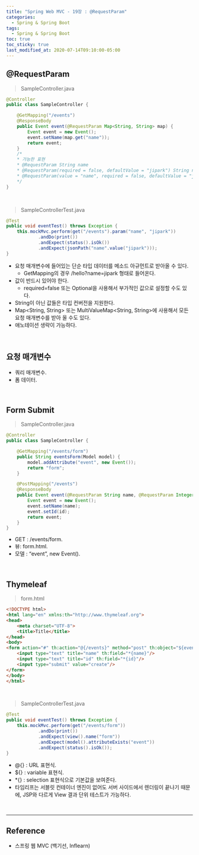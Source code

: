 ```yaml
---
title: "Spring Web MVC - 19장 : @RequestParam"
categories:
  - Spring & Spring Boot
tags:
  - Spring & Spring Boot
toc: true
toc_sticky: true
last_modified_at: 2020-07-14T09:10:00-05:00
---
```


## @RequestParam

> SampleController.java

```java
@Controller
public class SampleController {

    @GetMapping("/events")
    @ResponseBody
    public Event event(@RequestParam Map<String, String> map) {
        Event event = new Event();
        event.setName(map.get("name"));
        return event;
    }
    /*
    * 가능한 표현
    * @RequestParam String name
    * @RequestParam(required = false, defaultValue = "jipark") String name
    * @RequestParam(value = "name", required = false, defaultValue = "jipark") String nameValue
    */
}
```

<br>

> SampleControllerTest.java

```java
@Test
public void eventTest() throws Exception {
    this.mockMvc.perform(get("/events").param("name", "jipark"))
            .andDo(print())
            .andExpect(status().isOk())
            .andExpect(jsonPath("name".value("jipark")));
}
```

* 요청 매개변수에 들어있는 단순 타입 데이터를 메소드 아규먼트로 받아올 수 있다.
  * GetMapping의 경우 /hello?name=jipark 형태로 들어온다.
* 값이 반드시 있어야 한다.
	* required=false 또는 Optional을 사용해서 부가적인 값으로 설정할 수도 있다.
* String이 아닌 값들은 타입 컨버전을 지원한다.
* Map<String, String> 또는 MultiValueMap<String, String>에 사용해서 모든 요청 매개변수를 받아 올 수도 있다.
* 애노테이션 생략이 가능하다.

<br>

## 요청 매개변수

* 쿼리 매개변수.
* 폼 데이터.

<br>

## Form Submit

> SampleController.java

```java
@Controller
public class SampleController {

    @GetMapping("/events/form")
    public String eventsForm(Model model) {
        model.addAttribute("event", new Event());
        return "form";
    }

    @PostMapping("/events")
    @ResponseBody
    public Event event(@RequestParam String name, @RequestParam Integer id) {
        Event event = new Event();
        event.setName(name);
        event.setId(id);
        return event;
    }
}
```

* GET : /events/form.
* 뷰: form.html.
* 모델 : “event”, new Event().

<br>

## Thymeleaf

> form.html

```html
<!DOCTYPE html>
<html lang="en" xmlns:th="http://www.thymeleaf.org">
<head>
    <meta charset="UTF-8">
    <title>Title</title>
</head>
<body>
<form action="#" th:action="@{/events}" method="post" th:object="${event}">
    <input type="text" title="name" th:field="*{name}"/>
    <input type="text" title="id" th:field="*{id}"/>
    <input type="submit" value="create"/>
</form>
</body>
</html>
```

<br>

> SampleControllerTest.java

```java
@Test
public void eventTest() throws Exception {
    this.mockMvc.perform(get("/events/form"))
            .andDo(print())
            .andExpect(view().name("form"))
            .andExpect(model().attributeExists("event"))
            .andExpect(status().isOk());
}
```

*	@{} : URL 표현식.
*	${} : variable 표현식.
*	\*{} : selection 표현식으로 기본값을 보여준다.
*	타임리프는 서블릿 컨테이너 엔진이 없어도 서버 사이드에서 렌더링이 끝나기 때문에, JSP와 다르게 View 결과 단위 테스트가 가능하다.

<br>

---

## Reference

*	스프링 웹 MVC (백기선, Inflearn)
